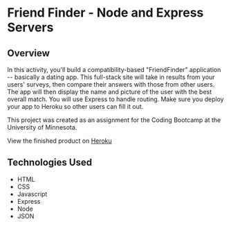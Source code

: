 # Friend Finder - Node and Express Servers

## Overview

In this activity, you'll build a compatibility-based "FriendFinder" application -- basically a dating app. This full-stack site will take in results from your users' surveys, then compare their answers with those from other users. The app will then display the name and picture of the user with the best overall match.
You will use Express to handle routing. Make sure you deploy your app to Heroku so other users can fill it out.

This project was created as an assignment for the Coding Bootcamp at the University of Minnesota.

View the finished product on [Heroku](https://sleepy-refuge-39767.herokuapp.com/) 


## Technologies Used
- HTML
- CSS
- Javascript
- Express
- Node
- JSON
